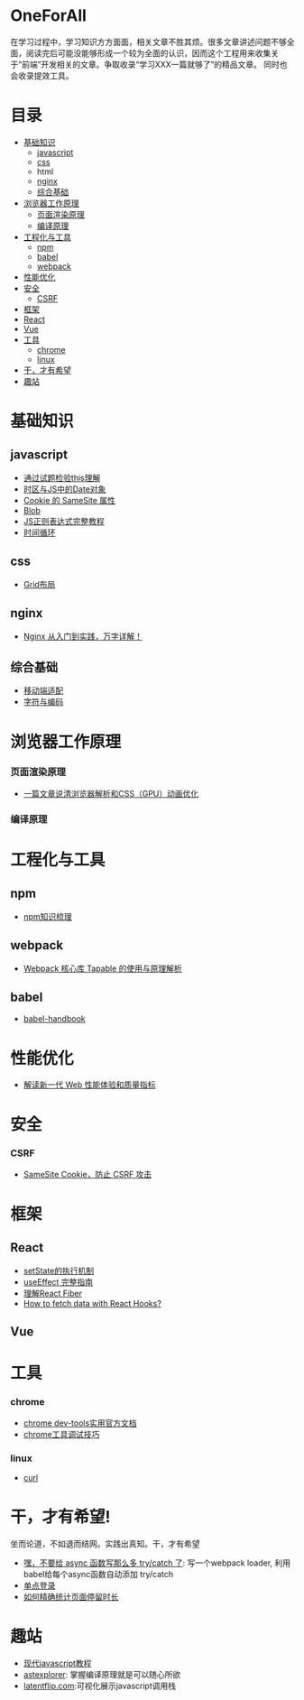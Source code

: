 # OneForAll

在学习过程中，学习知识方方面面，相关文章不胜其烦。很多文章讲述问题不够全面，阅读完后可能没能够形成一个较为全面的认识，因而这个工程用来收集关于“前端”开发相关的文章。争取收录“学习XXX一篇就够了”的精品文章。 同时也会收录提效工具。

# 目录 

* [基础知识](#basic)
  * [javascript](#javascript)
   * [css](#css)
   * html
   * [nginx](#nginx)
   * [综合基础](#others)
* [浏览器工作原理](#browser)
  * [页面渲染原理](#render)
  * [编译原理](#compiler)
* [工程化与工具](#tools)
  * [npm](#npm)
  * [babel](#babel)
  * [webpack](#webpack)
* [性能优化](#performance)
* [安全](#security)
  * [CSRF](#csrf)
* [框架](#framework)
 * [React](#react)
 * [Vue](#vue)
* [工具](#tools)
  * [chrome](#chrome)
  * [linux](#linux)
* [干，才有希望](#just-do-it)
* [趣站](#cool-site)

# <a id="basic"></a>基础知识

## <a id="javascript"></a>javascript

* [通过试题检验this理解](https://juejin.im/post/5e9bdcaf6fb9a03c4f3f9e32)
* [时区与JS中的Date对象](https://juejin.im/post/5d23ef766fb9a07ea5681378)
* [Cookie 的 SameSite 属性](https://juejin.im/post/5e718ecc6fb9a07cda098c2d)
* [Blob](https://mp.weixin.qq.com/s/ismyY2EOUMwFqBuen5EUUg)
* [JS正则表达式完整教程](https://juejin.im/post/5965943ff265da6c30653879)
* [时间循环](https://juejin.im/post/5e5c7f6c518825491b11ce93)

## <a id="css"></a>css

* [Grid布局](https://juejin.im/post/5f1e70315188252e937c088b?utm_source=gold_browser_extension)

## <a id="nginx"></a>nginx

* [Nginx 从入门到实践，万字详解！](https://juejin.im/post/5ea931866fb9a043815146fb)

## <a id="others"></a>综合基础

* [移动端适配](https://juejin.im/post/5cddf289f265da038f77696c)
* [字符与编码](https://www.ruanyifeng.com/blog/2014/12/unicode.html)


# <a id="browser"></a>浏览器工作原理

### <a id="render"></a>页面渲染原理

* [一篇文章说清浏览器解析和CSS（GPU）动画优化](https://segmentfault.com/a/1190000008015671)

### <a id="compiler"></a> 编译原理



# <a id="tools"></a>工程化与工具

## <a id="npm"><a>npm
 
 * [npm知识梳理](https://juejin.im/post/5ab3f77df265da2392364341)

## <a id="webpack"></a>webpack 

  * [Webpack 核心库 Tapable 的使用与原理解析](https://juejin.im/post/5e0fef78e51d4541296e9fbd)
  
## <a id="babel"></a>babel 

* [babel-handbook](https://github.com/jamiebuilds/babel-handbook/blob/master/translations/zh-Hans/README.md)
  
# <a id="performance"></a>性能优化

* [解读新一代 Web 性能体验和质量指标](https://juejin.im/post/5ecc5521e51d45788e17dcc6)

# <a id="security"></a>安全

### <a href="#csrf"></a>CSRF 

* [SameSite Cookie，防止 CSRF 攻击](https://www.cnblogs.com/ziyunfei/p/5637945.html)

# <a id="framework"></a>框架

## <a id="react"></a> React

* [setState的执行机制](https://juejin.im/post/5c71050ef265da2db27938b5)
* [useEffect 完整指南](https://overreacted.io/zh-hans/a-complete-guide-to-useeffect/)
* [理解React Fiber](https://juejin.im/post/5dadc6045188255a270a0f85)
* [How to fetch data with React Hooks?](https://www.robinwieruch.de/react-hooks-fetch-data)

## <a id="vue"></a> Vue

# <a id="tools"></a> 工具

### chrome

 * [chrome dev-tools实用官方文档](https://developers.google.cn/web/tools/chrome-devtools)
 * [chrome工具调试技巧](https://juejin.im/post/5c09a80151882521c81168a2)
 
### <a id="linux"></a>linux
* [curl](https://www.ruanyifeng.com/blog/2019/09/curl-reference.html)

# <a id="just-do-it"></a>干，才有希望!

坐而论道，不如退而结网。实践出真知。干，才有希望

* [嘿，不要给 async 函数写那么多 try/catch 了](https://juejin.im/post/5d25b39bf265da1bb67a4176): 写一个webpack loader, 利用babel给每个async函数自动添加 try/catch
* [单点登录](https://yq.aliyun.com/articles/636281)
* [如何精确统计页面停留时长](https://mp.weixin.qq.com/s?__biz=MjM5MTA1MjAxMQ==&mid=2651229597&idx=1&sn=a536d322bd8ccef713637fc93c103a28&chksm=bd4954198a3edd0fad4ccb256a9690854ec14452c7093e2246766b54f65ac397507d128669da&mpshare=1&scene=24&srcid=0702NbTSDFPJ2dUHQjmybIJW&sharer_sharetime=1593652564479&sharer_shareid=36c77ca9d73750759b5ee6792976e2bc#rd)

# <a id="cool-site"></a> 趣站

* [现代javascript教程](https://zh.javascript.info/)
* [astexplorer](https://astexplorer.net/): 掌握编译原理就是可以随心所欲
* [latentflip.com](http://latentflip.com/loupe):可视化展示javascript调用栈
